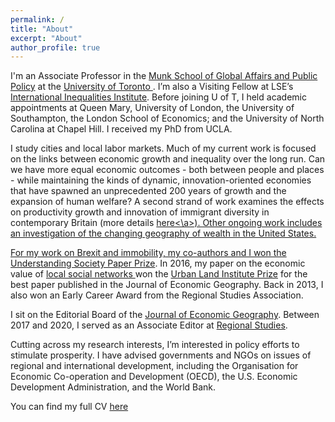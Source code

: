 ```yaml
---
permalink: /
title: "About"
excerpt: "About"
author_profile: true
---
```


I'm an Associate Professor in the  <a href="https://munkschool.utoronto.ca" target="_blank">Munk School of Global Affairs and Public Policy</a> at the <a href="https://utoronto.ca" target="_blank"> University of Toronto </a>. I’m also a Visiting Fellow at LSE’s <a href="http://www.lse.ac.uk/International-Inequalities" target="_blank"> International Inequalities Institute</a>. Before joining U of T, I held academic appointments at Queen Mary, University of London, the University of Southampton, the London School of Economics; and the University of North Carolina at Chapel Hill. I received my PhD from UCLA. 

I study cities and local labor markets. Much of my current work is focused on the links between economic growth and inequality over the long run. Can we have more equal economic outcomes - both between people and places - while maintaining the kinds of dynamic, innovation-oriented economies that have spawned an unprecedented 200 years of growth and the expansion of human welfare? A second strand of work examines the effects on productivity growth and innovation of immigrant diversity in contemporary Britain (more details <a href="http://https://maxnathan.medium.com/a-big-new-esrc-grant-534a0a0cda19" target="_blank">here<\a>). Other ongoing work includes an investigation of the changing geography of wealth in the United States. 

For my work on Brexit and immobility, my co-authors and I won the <a href="https://www.understandingsociety.ac.uk/2019/07/11/prizes-for-researchers-and-papers-at-understanding-society-conference" target="_blank">Understanding Society Paper Prize</a>. In 2016, my paper on the economic value of <a href="https://doi.org/10.1093/jeg/lbv043" target="_blank">local social networks <a/> won the <a href="https://academic.oup.com/joeg/pages/urban_land_institute_prize" target="_blank">Urban Land Institute Prize</a> for the best paper published in the Journal of Economic Geography. Back in 2013, I also won an Early Career Award from the Regional Studies Association. 

I sit on the Editorial Board of the <a href="https://academic.oup.com/joeg"  target="_blank">Journal of Economic Geography<a/>. Between 2017 and 2020, I served as an Associate Editor at <a href="https://www.tandfonline.com/toc/cres20/current" target="_blank">Regional Studies</a>.

Cutting across my research interests, I’m interested in policy efforts to stimulate prosperity. I have advised governments and NGOs on issues of regional and international development, including the Organisation for Economic Co-operation and Development (OECD), the U.S. Economic Development Administration, and the World Bank. 

You can find my full CV <a href="/_pages/tkemeny_cv.pdf">here</a>



